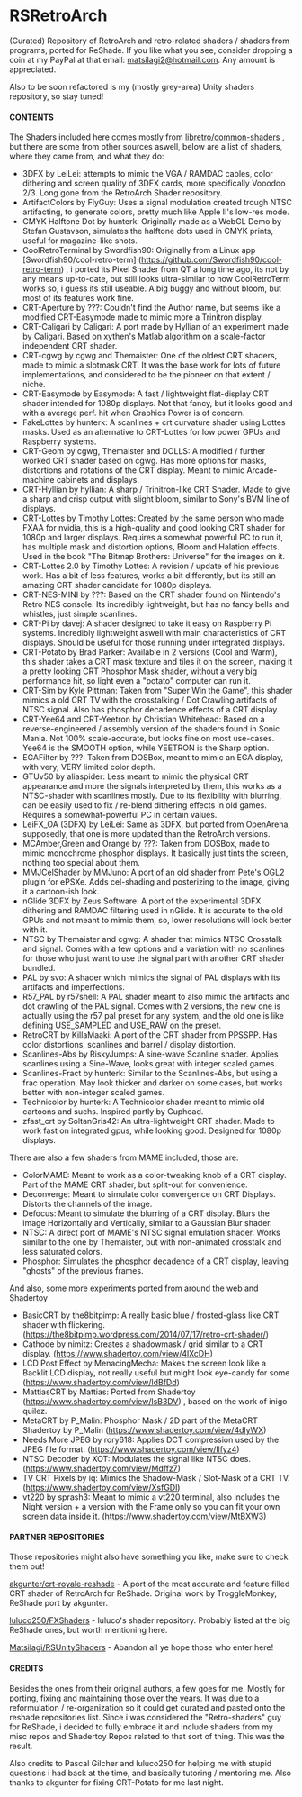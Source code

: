 # RSRetroArch
 (Curated) Repository of RetroArch and retro-related shaders / shaders from programs, ported for ReShade.
 If you like what you see, consider dropping a coin at my PayPal at that email: matsilagi2@hotmail.com. Any amount is appreciated.
 
 Also to be soon refactored is my (mostly grey-area) Unity shaders repository, so stay tuned!

#### CONTENTS
 The Shaders included here comes mostly from [libretro/common-shaders](https://github.com/libretro/common-shaders) , but there are some from other sources aswell, below are a list of shaders, where they came from, and what they do:
 - 3DFX by LeiLei: attempts to mimic the VGA / RAMDAC cables, color dithering and screen quality of 3DFX cards, more specifically Vooodoo 2/3. Long gone from the RetroArch Shader repository.
 - ArtifactColors by FlyGuy: Uses a signal modulation created trough NTSC artifacting, to generate colors, pretty much like Apple II's low-res mode.
 - CMYK Halftone Dot by hunterk: Originally made as a WebGL Demo by Stefan Gustavson, simulates the halftone dots used in CMYK prints, useful for magazine-like shots.
 - CoolRetroTerminal by Swordfish90: Originally from a Linux app [Swordfish90/cool-retro-term] (https://github.com/Swordfish90/cool-retro-term) , i ported its Pixel Shader from QT a long time ago, its not by any means up-to-date, but still looks ultra-similar to how CoolRetroTerm works so, i guess its still useable. A big buggy and without bloom, but most of its features work fine.
 - CRT-Aperture by ???: Couldn't find the Author name, but seems like a modified CRT-Easymode made to mimic more a Trinitron display.
 - CRT-Caligari by Caligari: A port made by Hyllian of an experiment made by Caligari. Based on xythen's Matlab algorithm on a scale-factor independent CRT shader.
 - CRT-cgwg by cgwg and Themaister: One of the oldest CRT shaders, made to mimic a slotmask CRT. It was the base work for lots of future implementations, and considered to be the pioneer on that extent / niche.
 - CRT-Easymode by Easymode: A fast / lightweight flat-display CRT shader intended for 1080p displays. Not that fancy, but it looks good and with a average perf. hit when Graphics Power is of concern.
 - FakeLottes by hunterk: A scanlines + crt curvature shader using Lottes masks. Used as an alternative to CRT-Lottes for low power GPUs and Raspberry systems.
 - CRT-Geom by cgwg, Themaister and DOLLS: A modified / further worked CRT shader based on cgwg. Has more options for masks, distortions and rotations of the CRT display. Meant to mimic Arcade-machine cabinets and displays.
 - CRT-Hyllian by hyllian: A sharp / Trinitron-like CRT Shader. Made to give a sharp and crisp output with slight bloom, similar to Sony's BVM line of displays.
 - CRT-Lottes by Timothy Lottes: Created by the same person who made FXAA for nvidia, this is a high-quality and good looking CRT shader for 1080p and larger displays. Requires a somewhat powerful PC to run it, has multiple mask and distortion options, Bloom and Halation effects. Used in the book "The Bitmap Brothers: Universe" for the images on it.
 - CRT-Lottes 2.0 by Timothy Lottes: A revision / update of his previous work. Has a bit of less features, works a bit differently, but its still an amazing CRT shader candidate for 1080p displays.
 - CRT-NES-MINI by ???: Based on the CRT shader found on Nintendo's Retro NES console. Its incredibly lightweight, but has no fancy bells and whistles, just simple scanlines.
 - CRT-Pi by davej: A shader designed to take it easy on Raspberry Pi systems. Incredibly lightweight aswell with main characteristics of CRT displays. Should be useful for those running under integrated displays.
 - CRT-Potato by Brad Parker: Available in 2 versions (Cool and Warm), this shader takes a CRT mask texture and tiles it on the screen, making it a pretty looking CRT Phosphor Mask shader, without a very big performance hit, so light even a "potato" computer can run it.
 - CRT-Sim by Kyle Pittman: Taken from "Super Win the Game", this shader mimics a old CRT TV with the crosstalking / Dot Crawling artifacts of NTSC signal. Also has phosphor decadence effects of a CRT display.
 - CRT-Yee64 and CRT-Yeetron by Christian Whitehead: Based on a reverse-engineered / assembly version of the shaders found in Sonic Mania. Not 100% scale-accurate, but looks fine on most use-cases. Yee64 is the SMOOTH option, while YEETRON is the Sharp option.
 - EGAFilter by ???: Taken from DOSBox, meant to mimic an EGA display, with very, VERY limited color depth.
 - GTUv50 by aliaspider: Less meant to mimic the physical CRT appearance and more the signals interpreted by them, this works as a NTSC-shader with scanlines mostly. Due to its flexibility with blurring, can be easily used to fix / re-blend dithering effects in old games. Requires a somewhat-powerful PC in certain values.
 - LeiFX_OA (3DFX) by LeiLei: Same as 3DFX, but ported from OpenArena, supposedly, that one is more updated than the RetroArch versions.
 - MCAmber,Green and Orange by ???: Taken from DOSBox, made to mimic monochrome phosphor displays. It basically just tints the screen, nothing too special about them.
 - MMJCelShader by MMJuno: A port of an old shader from Pete's OGL2 plugin for ePSXe. Adds cel-shading and posterizing to the image, giving it a cartoon-ish look.
 - nGlide 3DFX by Zeus Software: A port of the experimental 3DFX dithering and RAMDAC filtering used in nGlide. It is accurate to the old GPUs and not meant to mimic them, so, lower resolutions will look better with it.
 - NTSC by Themaister and cgwg: A shader that mimics NTSC Crosstalk and signal. Comes with a few options and a variation with no scanlines for those who just want to use the signal part with another CRT shader bundled.
 - PAL by svo: A shader which mimics the signal of PAL displays with its artifacts and imperfections.
 - R57_PAL by r57shell: A PAL shader meant to also mimic the artifacts and dot crawling of the PAL signal. Comes with 2 versions, the new one is actually using the r57 pal preset for any system, and the old one is like defining USE_SAMPLED and USE_RAW on the preset.
 - RetroCRT by KillaMaaki: A port of the CRT shader from PPSSPP. Has color distortions, scanlines and barrel / display distortion.
 - Scanlines-Abs by RiskyJumps: A sine-wave Scanline shader. Applies scanlines using a Sine-Wave, looks great with integer scaled games.
 - Scanlines-Fract by hunterk: Similar to the Scanlines-Abs, but using a frac operation. May look thicker and darker on some cases, but works better with non-integer scaled games.
 - Technicolor by hunterk: A Technicolor shader meant to mimic old cartoons and suchs. Inspired partly by Cuphead.
 - zfast_crt by SoltanGris42: An ultra-lightweight CRT shader. Made to work fast on integrated gpus, while looking good. Designed for 1080p displays.
 
 There are also a few shaders from MAME included, those are:
 - ColorMAME: Meant to work as a color-tweaking knob of a CRT display. Part of the MAME CRT shader, but split-out for convenience.
 - Deconverge: Meant to simulate color convergence on CRT Displays. Distorts the channels of the image.
 - Defocus: Meant to simulate the blurring of a CRT display. Blurs the image Horizontally and Vertically, similar to a Gaussian Blur shader.
 - NTSC: A direct port of MAME's NTSC signal emulation shader. Works similar to the one by Themaister, but with non-animated crosstalk and less saturated colors.
 - Phosphor: Simulates the phosphor decadence of a CRT display, leaving "ghosts" of the previous frames.
 
 And also, some more experiments ported from around the web and Shadertoy
 - BasicCRT by the8bitpimp: A really basic blue / frosted-glass like CRT shader with flickering. (https://the8bitpimp.wordpress.com/2014/07/17/retro-crt-shader/)
 - Cathode by nimitz: Creates a shadowmask / grid similar to a CRT display. (https://www.shadertoy.com/view/4lXcDH)
 - LCD Post Effect by MenacingMecha: Makes the screen look like a Backlit LCD display, not really useful but might look eye-candy for some (https://www.shadertoy.com/view/ldBfDd)
 - MattiasCRT by Mattias: Ported from Shadertoy (https://www.shadertoy.com/view/lsB3DV) , based on the work of inigo quilez.
 - MetaCRT by P_Malin: Phosphor Mask / 2D part of the MetaCRT Shadertoy by P_Malin (https://www.shadertoy.com/view/4dlyWX)
 - Needs More JPEG by rory618: Applies DCT compression used by the JPEG file format. (https://www.shadertoy.com/view/llfyz4)
 - NTSC Decoder by XOT: Modulates the signal like NTSC does. (https://www.shadertoy.com/view/Mdffz7)
 - TV CRT Pixels by iq: Mimics the Shadow-Mask / Slot-Mask of a CRT TV. (https://www.shadertoy.com/view/XsfGDl)
 - vt220 by sprash3: Meant to mimic a vt220 terminal, also includes the Night version + a version with the Frame only so you can fit your own screen data inside it. (https://www.shadertoy.com/view/MtBXW3)

#### PARTNER REPOSITORIES

Those repositories might also have something you like, make sure to check them out! 

[akgunter/crt-royale-reshade](https://github.com/akgunter/crt-royale-reshade) - A port of the most accurate and feature filled CRT shader of RetroArch for ReShade. Original work by TroggleMonkey, ReShade port by akgunter. 

[luluco250/FXShaders](https://github.com/luluco250/FXShaders) - luluco's shader repository. Probably listed at the big ReShade ones, but worth mentioning here.

[Matsilagi/RSUnityShaders](https://github.com/Matsilagi/RSUnityShaders) - Abandon all ye hope those who enter here!
	 
#### CREDITS

 Besides the ones from their original authors, a few goes for me. Mostly for porting, fixing and maintaining those over the years. It was due to a reformulation / re-organization so it could get curated and pasted onto the reshade repositories list.
 Since i was considered the "Retro-shaders" guy for ReShade, i decided to fully embrace it and include shaders from my misc repos and Shadertoy Repos related to that sort of thing. This was the result.
	
 Also credits to Pascal Gilcher and luluco250 for helping me with stupid questions i had back at the time, and basically tutoring / mentoring me. Also thanks to akgunter for fixing CRT-Potato for me last night.
